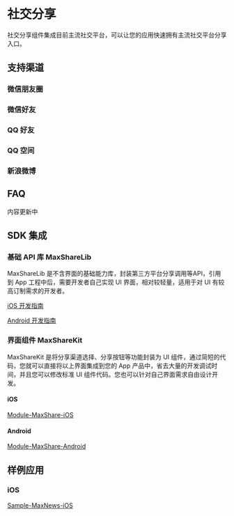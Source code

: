 # 社交分享
社交分享组件集成目前主流社交平台，可以让您的应用快速拥有主流社交平台分享入口。

## 支持渠道
### 微信朋友圈
### 微信好友
### QQ 好友
### QQ 空间
### 新浪微博

## FAQ
内容更新中


## SDK 集成

### 基础 API 库 MaxShareLib
MaxShareLib 是不含界面的基础能力库，封装第三方平台分享调用等API，引用到 App 工程中后，需要开发者自己实现 UI 界面，相对较轻量，适用于对 UI 有较高订制需求的开发者。

[iOS 开发指南](ML_DOCS_GUIDE_LINK_PLACEHOLDER_IOS#SOCIALSHARE_ZH)

[Android 开发指南](ML_DOCS_GUIDE_LINK_PLACEHOLDER_ANDROID#SOCIALSHARE_ZH)

<!--
[Javascript 开发指南](ML_DOCS_GUIDE_LINK_PLACEHOLDER_JS#SOCIALSHARE_ZH)
-->
### 界面组件 MaxShareKit
MaxShareKit 是将分享渠道选择、分享按钮等功能封装为 UI 组件，通过简短的代码，您就可以直接将以上界面集成到您的 App 产品中，省去大量的开发调试时间，并且您可以修改标准 UI 组件代码。您也可以针对自己界面需求自由设计开发。

#### iOS
[Module-MaxShare-iOS](https://github.com/MaxLeap/Module-MaxShare-iOS)

#### Android
[Module-MaxShare-Android](https://github.com/MaxLeap/Module-MaxShare-Android)


## 样例应用

### iOS
[Sample-MaxNews-iOS](https://github.com/MaxLeap/Sample-MaxNews-iOS)

<!--
### Android

[Sample-MaxNews-Android](https://github.com/MaxLeap/Sample-MaxNews-Android)
-->